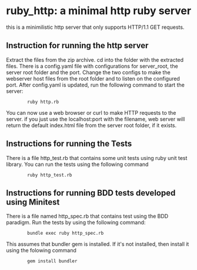 # ruby_http: a minimal http ruby server

this is a minimilistic http server that only supports HTTP/1.1 GET requests.

Instruction for running the http server
---------

Extract the files from the zip archive. cd into the folder with the extracted files. 
There is a config.yaml file with configurations for server_root, the server root folder and the port. 
Change the two configs to make the webserver host files from the root folder and to listen on the configured port.
After config.yaml is updated, run the following command to start the server:
			
			ruby http.rb

You can now use a web browser or curl to make HTTP requests to the server.
if you just use the localhost:port with the filename, web server will return the default index.html file from the server root folder,
if it exists.

Instructions for running the Tests
---------

There is a file http_test.rb that contains some unit tests using ruby unit test library. You can run the tests using the following command
			
			ruby http_test.rb
		
Instructions for running BDD tests developed using Minitest
---------

There is a file named http_spec.rb that contains test using the BDD paradigm. Run the tests by using the following command:
			
			bundle exec ruby http_spec.rb

This assumes that bundler gem is installed. If it's not installed, then install it using the folowing command

			gem install bundler
